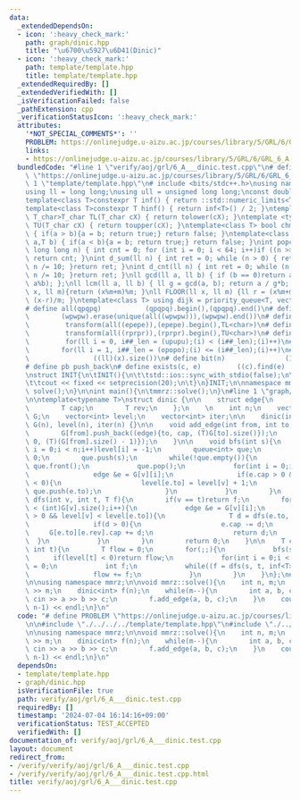 ```yaml
---
data:
  _extendedDependsOn:
  - icon: ':heavy_check_mark:'
    path: graph/dinic.hpp
    title: "\u6700\u5927\u6D41(Dinic)"
  - icon: ':heavy_check_mark:'
    path: template/template.hpp
    title: template/template.hpp
  _extendedRequiredBy: []
  _extendedVerifiedWith: []
  _isVerificationFailed: false
  _pathExtension: cpp
  _verificationStatusIcon: ':heavy_check_mark:'
  attributes:
    '*NOT_SPECIAL_COMMENTS*': ''
    PROBLEM: https://onlinejudge.u-aizu.ac.jp/courses/library/5/GRL/6/GRL_6_A
    links:
    - https://onlinejudge.u-aizu.ac.jp/courses/library/5/GRL/6/GRL_6_A
  bundledCode: "#line 1 \"verify/aoj/grl/6_A___dinic.test.cpp\"\n# define PROBLEM\
    \ \"https://onlinejudge.u-aizu.ac.jp/courses/library/5/GRL/6/GRL_6_A\"\n\n#line\
    \ 1 \"template/template.hpp\"\n# include <bits/stdc++.h>\nusing namespace std;\n\
    using ll = long long;\nusing ull = unsigned long long;\nconst double pi = acos(-1);\n\
    template<class T>constexpr T inf() { return ::std::numeric_limits<T>::max(); }\n\
    template<class T>constexpr T hinf() { return inf<T>() / 2; }\ntemplate <typename\
    \ T_char>T_char TL(T_char cX) { return tolower(cX); }\ntemplate <typename T_char>T_char\
    \ TU(T_char cX) { return toupper(cX); }\ntemplate<class T> bool chmin(T& a,T b)\
    \ { if(a > b){a = b; return true;} return false; }\ntemplate<class T> bool chmax(T&\
    \ a,T b) { if(a < b){a = b; return true;} return false; }\nint popcnt(unsigned\
    \ long long n) { int cnt = 0; for (int i = 0; i < 64; i++)if ((n >> i) & 1)cnt++;\
    \ return cnt; }\nint d_sum(ll n) { int ret = 0; while (n > 0) { ret += n % 10;\
    \ n /= 10; }return ret; }\nint d_cnt(ll n) { int ret = 0; while (n > 0) { ret++;\
    \ n /= 10; }return ret; }\nll gcd(ll a, ll b) { if (b == 0)return a; return gcd(b,\
    \ a%b); };\nll lcm(ll a, ll b) { ll g = gcd(a, b); return a / g*b; };\nll MOD(ll\
    \ x, ll m){return (x%m+m)%m; }\nll FLOOR(ll x, ll m) {ll r = (x%m+m)%m; return\
    \ (x-r)/m; }\ntemplate<class T> using dijk = priority_queue<T, vector<T>, greater<T>>;\n\
    # define all(qpqpq)           (qpqpq).begin(),(qpqpq).end()\n# define UNIQUE(wpwpw)\
    \        (wpwpw).erase(unique(all((wpwpw))),(wpwpw).end())\n# define LOWER(epepe)\
    \         transform(all((epepe)),(epepe).begin(),TL<char>)\n# define UPPER(rprpr)\
    \         transform(all((rprpr)),(rprpr).begin(),TU<char>)\n# define rep(i,upupu)\
    \         for(ll i = 0, i##_len = (upupu);(i) < (i##_len);(i)++)\n# define reps(i,opopo)\
    \        for(ll i = 1, i##_len = (opopo);(i) <= (i##_len);(i)++)\n# define len(x)\
    \                ((ll)(x).size())\n# define bit(n)               (1LL << (n))\n\
    # define pb push_back\n# define exists(c, e)         ((c).find(e) != (c).end())\n\
    \nstruct INIT{\n\tINIT(){\n\t\tstd::ios::sync_with_stdio(false);\n\t\tstd::cin.tie(0);\n\
    \t\tcout << fixed << setprecision(20);\n\t}\n}INIT;\n\nnamespace mmrz {\n\tvoid\
    \ solve();\n}\n\nint main(){\n\tmmrz::solve();\n}\n#line 1 \"graph/dinic.hpp\"\
    \n\ntemplate<typename T>\nstruct dinic {\n\n    struct edge{\n        int to;\n\
    \        T cap;\n        T rev;\n    };\n    \n    int n;\n    vector<vector<edge>>\
    \ G;\n    vector<int> level;\n    vector<int> iter;\n\n    dinic(int _v) : n(_v),\
    \ G(n), level(n), iter(n) {}\n\n    void add_edge(int from, int to, T cap){\n\
    \        G[from].push_back((edge){to, cap, (T)G[to].size()});\n        G[to].push_back((edge){from,\
    \ 0, (T)(G[from].size() - 1)});\n    }\n\n    void bfs(int s){\n        for(int\
    \ i = 0;i < n;i++)level[i] = -1;\n        queue<int> que;\n        level[s] =\
    \ 0;\n        que.push(s);\n        while(!que.empty()){\n            int v =\
    \ que.front();\n            que.pop();\n            for(int i = 0;i < (int)G[v].size();i++){\n\
    \                edge &e = G[v][i];\n                if(e.cap > 0 && level[e.to]\
    \ < 0){\n                    level[e.to] = level[v] + 1;\n                   \
    \ que.push(e.to);\n                }\n            }\n        }\n    }\n\n    T\
    \ dfs(int v, int t, T f){\n        if(v == t)return f;\n        for(int &i = iter[v];i\
    \ < (int)G[v].size();i++){\n            edge &e = G[v][i];\n            if(e.cap\
    \ > 0 && level[v] < level[e.to]){\n                T d = dfs(e.to, t, min(f, e.cap));\n\
    \                if(d > 0){\n                    e.cap -= d;\n               \
    \     G[e.to][e.rev].cap += d;\n                    return d;\n              \
    \  }\n            }\n        }\n        return 0;\n    }\n\n    T calc(int s,\
    \ int t){\n        T flow = 0;\n        for(;;){\n            bfs(s);\n      \
    \      if(level[t] < 0)return flow;\n            for(int i = 0;i < n;i++)iter[i]\
    \ = 0;\n            int f;\n            while((f = dfs(s, t, inf<T>())) > 0) {\n\
    \                flow += f;\n            }\n        }\n    }\n};\n#line 5 \"verify/aoj/grl/6_A___dinic.test.cpp\"\
    \n\nusing namespace mmrz;\n\nvoid mmrz::solve(){\n    int n, m;\n    cin >> n\
    \ >> m;\n    dinic<int> f(n);\n    while(m--){\n        int a, b, c;\n       \
    \ cin >> a >> b >> c;\n        f.add_edge(a, b, c);\n    }\n    cout << f.calc(0,\
    \ n-1) << endl;\n}\n"
  code: "# define PROBLEM \"https://onlinejudge.u-aizu.ac.jp/courses/library/5/GRL/6/GRL_6_A\"\
    \n\n#include \"./../../../template/template.hpp\"\n#include \"./../../../graph/dinic.hpp\"\
    \n\nusing namespace mmrz;\n\nvoid mmrz::solve(){\n    int n, m;\n    cin >> n\
    \ >> m;\n    dinic<int> f(n);\n    while(m--){\n        int a, b, c;\n       \
    \ cin >> a >> b >> c;\n        f.add_edge(a, b, c);\n    }\n    cout << f.calc(0,\
    \ n-1) << endl;\n}\n"
  dependsOn:
  - template/template.hpp
  - graph/dinic.hpp
  isVerificationFile: true
  path: verify/aoj/grl/6_A___dinic.test.cpp
  requiredBy: []
  timestamp: '2024-07-04 16:14:16+09:00'
  verificationStatus: TEST_ACCEPTED
  verifiedWith: []
documentation_of: verify/aoj/grl/6_A___dinic.test.cpp
layout: document
redirect_from:
- /verify/verify/aoj/grl/6_A___dinic.test.cpp
- /verify/verify/aoj/grl/6_A___dinic.test.cpp.html
title: verify/aoj/grl/6_A___dinic.test.cpp
---
```

